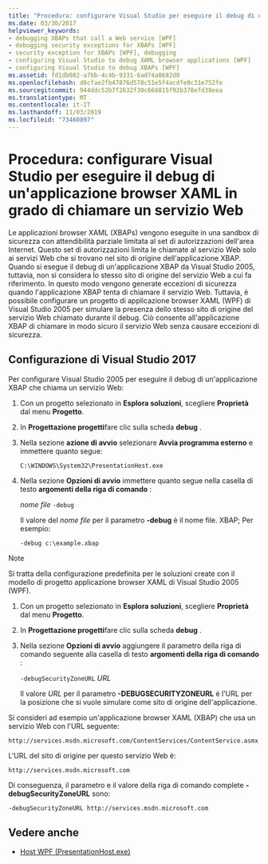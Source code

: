 ```yaml
---
title: "Procedura: configurare Visual Studio per eseguire il debug di un'applicazione browser XAML in grado di chiamare un servizio Web"
ms.date: 03/30/2017
helpviewer_keywords:
- debugging XBAPs that call a Web service [WPF]
- debugging security exceptions for XBAPs [WPF]
- security exception for XBAPs [WPF], debugging
- configuring Visual Studio to debug XAML browser applications [WPF]
- configuring Visual Studio to debug XBAPs [WPF]
ms.assetid: fd1db082-a7bb-4c4b-9331-6ad74a0682d0
ms.openlocfilehash: d8cfae2fb47876d578c51e5f4acdfe0c31e752fe
ms.sourcegitcommit: 944ddc52b7f2632f30c668815f92b378efd38eea
ms.translationtype: MT
ms.contentlocale: it-IT
ms.lasthandoff: 11/03/2019
ms.locfileid: "73460897"
---
```

# <a name="how-to-configure-visual-studio-to-debug-a-xaml-browser-application-to-call-a-web-service"></a>Procedura: configurare Visual Studio per eseguire il debug di un'applicazione browser XAML in grado di chiamare un servizio Web
Le applicazioni browser XAML (XBAPs) vengono eseguite in una sandbox di sicurezza con attendibilità parziale limitata al set di autorizzazioni dell'area Internet. Questo set di autorizzazioni limita le chiamate al servizio Web solo ai servizi Web che si trovano nel sito di origine dell'applicazione XBAP. Quando si esegue il debug di un'applicazione XBAP da Visual Studio 2005, tuttavia, non si considera lo stesso sito di origine del servizio Web a cui fa riferimento. In questo modo vengono generate eccezioni di sicurezza quando l'applicazione XBAP tenta di chiamare il servizio Web. Tuttavia, è possibile configurare un progetto di applicazione browser XAML (WPF) di Visual Studio 2005 per simulare la presenza dello stesso sito di origine del servizio Web chiamato durante il debug. Ciò consente all'applicazione XBAP di chiamare in modo sicuro il servizio Web senza causare eccezioni di sicurezza.

## <a name="configuring-visual-studio"></a>Configurazione di Visual Studio 2017
 Per configurare Visual Studio 2005 per eseguire il debug di un'applicazione XBAP che chiama un servizio Web:

1. Con un progetto selezionato in **Esplora soluzioni**, scegliere **Proprietà** dal menu **Progetto**.

2. In **Progettazione progetti**fare clic sulla scheda **debug** .

3. Nella sezione **azione di avvio** selezionare **Avvia programma esterno** e immettere quanto segue:

     `C:\WINDOWS\System32\PresentationHost.exe`

4. Nella sezione **Opzioni di avvio** immettere quanto segue nella casella di testo **argomenti della riga di comando** :

     *nome file* `-debug`

     Il valore del *nome file* per il parametro **-debug** è il nome file. XBAP; Per esempio:

     `-debug c:\example.xbap`

> [!NOTE]
> Si tratta della configurazione predefinita per le soluzioni create con il modello di progetto applicazione browser XAML di Visual Studio 2005 (WPF).

1. Con un progetto selezionato in **Esplora soluzioni**, scegliere **Proprietà** dal menu **Progetto**.

2. In **Progettazione progetti**fare clic sulla scheda **debug** .

3. Nella sezione **Opzioni di avvio** aggiungere il parametro della riga di comando seguente alla casella di testo **argomenti della riga di comando** :

     `-debugSecurityZoneURL`  *URL*

     Il valore *URL* per il parametro **-DEBUGSECURITYZONEURL** è l'URL per la posizione che si vuole simulare come sito di origine dell'applicazione.

 Si consideri ad esempio un'applicazione browser XAML (XBAP) che usa un servizio Web con l'URL seguente:

 `http://services.msdn.microsoft.com/ContentServices/ContentService.asmx`

 L'URL del sito di origine per questo servizio Web è:

 `http://services.msdn.microsoft.com`

 Di conseguenza, il parametro e il valore della riga di comando complete **-debugSecurityZoneURL** sono:

 `-debugSecurityZoneURL http://services.msdn.microsoft.com`

## <a name="see-also"></a>Vedere anche

- [Host WPF (PresentationHost.exe)](wpf-host-presentationhost-exe.md)
